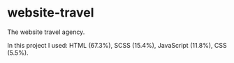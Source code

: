 # website-travel

The website travel agency.

In this project I used: HTML (67.3%), SCSS (15.4%), JavaScript (11.8%), CSS (5.5%).
